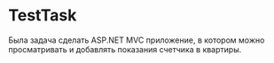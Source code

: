 # TestTask
Была задача сделать ASP.NET MVC приложение, в котором можно просматривать и добавлять показания счетчика в квартиры.

